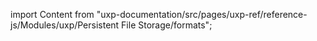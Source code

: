 
import Content from "uxp-documentation/src/pages/uxp-ref/reference-js/Modules/uxp/Persistent File Storage/formats";

<Content query="product=photoshop"/>
